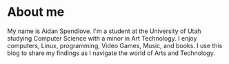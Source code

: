 # About me

My name is Aidan Spendlove. I'm a student at the University of Utah studying Computer Science with a minor in Art Technology. I enjoy computers, Linux, programming, Video Games, Music, and books. I use this blog to share my findings as I navigate the world of Arts and Technology.